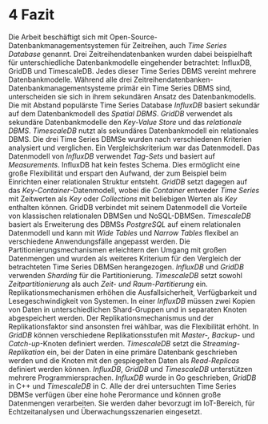 # 4 Fazit

Die Arbeit beschäftigt sich mit Open-Source-Datenbankmanagementsystemen für Zeitreihen, auch *Time Series Database* genannt. Drei Zeitreihendatenbanken wurden dabei beispielhaft für unterschiedliche Datenbankmodelle eingehender betrachtet: InfluxDB, GridDB und TimescaleDB. Jedes dieser Time Series DBMS vereint mehrere Datenbankmodelle. Während alle drei Zeitreihendatenbanken-Datenbankmanagementsysteme primär ein Time Series DBMS sind, unterscheiden sie sich in ihrem sekundären Ansatz des Datenbankmodells. Die mit Abstand populärste Time Series Database *InfluxDB* basiert sekundär auf dem Datenbankmodell des *Spatial DBMS*. *GridDB* verwendet als sekundäre Datenbankmodelle den *Key-Value Store* und das *relationale DBMS*. *TimescaleDB* nutzt als sekundäres Datenbankmodell ein relationales DBMS. 
Die drei Time Series DBMSe wurden nach verschiedenen Kriterien analysiert und verglichen. Ein Vergleichskriterium war das Datenmodell. Das Datenmodell von *InfluxDB* verwendet *Tag-Sets* und basiert auf *Measurements*. InfluxDB hat kein festes Schema. Dies ermöglicht eine große Flexibilität und erspart den Aufwand, der zum Beispiel beim Einrichten einer relationalen Struktur entsteht. *GridDB* setzt dagegen auf das *Key-Container*-Datenmodell, wobei die *Container* entweder *Time Series* mit Zeitwerten als *Key* oder *Collections* mit beliebigen Werten als *Key* enthalten können. GridDB verbindet mit seinem Datenmodell die Vorteile von klassischen relationalen DBMSen und NoSQL-DBMSen. *TimescaleDB* basiert als Erweiterung des DBMSs *PostgreSQL* auf einem relationalen Datenmodell und kann mit *Wide Tables* und *Narrow Tables* flexibel an verschiedene Anwendungsfälle angepasst werden.
Die Partitionierungsmechanismen erleichtern den Umgang mit großen Datenmengen und wurden als weiteres Kriterium für den Vergleich der betrachteten Time Series DBMSen herangezogen. *InfluxDB* und *GridDB* verwenden *Sharding* für die Partitionierung. *TimescaleDB* setzt sowohl *Zeitpartitionierung* als auch *Zeit- und Raum-Partitierung* ein.
Replikationsmechanismen erhöhen die Ausfallsicherheit, Verfügbarkeit und Lesegeschwindigkeit von Systemen. In einer *InfluxDB* müssen zwei Kopien von Daten in unterschiedlichen Shard-Gruppen und in separaten Knoten abgespeichert werden. Der Replikationsmechanismus und der Replikationsfaktor sind ansonsten frei wählbar, was die Flexibilität erhöht. In *GridDB* können verschiedene Replikationsstufen mit *Master-, Backup-* und *Catch-up*-Knoten definiert werden. *TimescaleDB* setzt  die *Streaming-Replikation* ein, bei der Daten in eine primäre Datenbank geschrieben werden und die Knoten mit den gespiegelten Daten als *Read-Replicas* definiert werden können. 
*InfluxDB*, *GridDB* und *TimescaleDB* unterstützen mehrere Programmiersprachen. *InfluxDB* wurde in Go geschrieben, *GridDB* in C++ und *TimescaleDB* in C. Alle der drei untersuchten Time Series DBMSe verfügen über eine hohe Perormance und können große Datenmengen verarbeiten. Sie werden daher bevorzugt im IoT-Bereich, für Echtzeitanalysen und Überwachungsszenarien eingesetzt.
